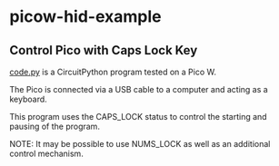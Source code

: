 # picow-hid-example

## Control Pico with Caps Lock Key

[code.py](code.py) is a CircuitPython program tested on a Pico W.

The Pico is connected via a USB cable to a computer and acting as a keyboard.

This program uses the CAPS_LOCK status to control the starting and pausing of the program.

NOTE: It may be possible to use NUMS_LOCK as well as an additional control mechanism.
